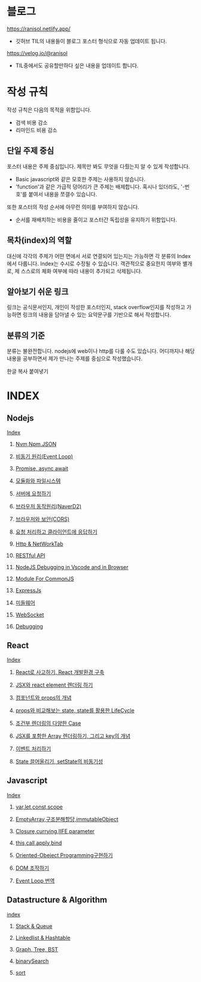 # 블로그
https://ranisol.netlify.app/ 
- 깃허브 TIL의 내용들이 블로그 포스터 형식으로 자동 업데이트 됩니다. 

https://velog.io/@ranisol
- TIL중에서도 공유할만하다 싶은 내용을 업데이트 합니다.

# 작성 규칙
작성 규칙은 다음의 목적을 위함입니다.
- 검색 비용 감소
- 리마인드 비용 감소

## 단일 주제 중심
포스터 내용은 주제 중심입니다. 제목만 봐도 무엇을 다뤘는지 알 수 있게 작성합니다. 
- Basic javascript와 같은 모호한 주제는 사용하지 않습니다.
- 'function'과 같은 가급적 덩어리가 큰 주제는 배제합니다. 혹시나 있더라도, '-번호'를 붙여서 내용을 쪼갤수 있습니다. 

또한 포스터의 작성 순서에 아무런 의미를 부여하지 않습니다.
- 순서를 재배치하는 비용을 줄이고 포스터간 독립성을 유지하기 위함입니다. 

## 목차(index)의 역할
대신에 각각의 주제가 어떤 면에서 서로 연결되어 있는지는 가능하면 각 분류의 Index에서 다룹니다. Index는 수시로 수정될 수 있습니다. 
객관적으로 중요한지 여부와 별개로, 제 스스로의 체화 여부에 따라 내용이 추가되고 삭제됩니다. 

## 알아보기 쉬운 링크
링크는 공식문서인지, 개인이 작성한 포스터인지, stack overflow인지를 작성하고 가능하면 링크의 내용을 담아낼 수 있는 요약문구를 기반으로 해서 작성합니다. 

## 분류의 기준
분류는 불완전합니다. nodejs에 web이나 http를 다룰 수도 있습니다. 어디까지나 해당 내용을 공부하면서 제가 만나는 주제를 중심으로 작성했습니다. 


한글 복사 붙여녛기

# INDEX

## Nodejs
[Index](./content/blog/NodeJs&Web/0.index.md)

1. [Nvm,Npm,JSON](./content/blog/NodeJs&Web/1.Nvm,Npm,JSON.md)

2. [비동기 원리(Event Loop)](./content/blog/NodeJs&Web/2.0비동기구현하기.md)

3. [Promise, async await](./content/blog/NodeJs&Web/2.1비동기구현하기.md)

4. [모듈화와 파일시스템](./content/blog/NodeJs&Web/3.모듈화&파일시스템.md)

5. [서버에 요청하기](./content/blog/NodeJs&Web/4.0서버에요청하기.md)

6. [브라우저 동작원리(NaverD2)](./content/blog/NodeJs&Web/4.1브라우저의동작원리.md)

7. [브라우저와 보안(CORS)](./content/blog/NodeJs&Web/4.2브라우저보안(Security).md)

8. [요청 처리하고 클라이언트에 응답하기](./content/blog/NodeJs&Web/5.클라이언트에응답하기.md)

9. [Http & NetWorkTab](./content/blog/NodeJs&Web/4.3http&NetWorkTab.md)

10. [RESTful API](./content/blog/NodeJs&Web/5.1RESTfulAPI.md)

11. [NodeJS Debugging in Vscode and in Browser](./content/blog/NodeJs&Web/6.Debugging.md)

12. [Module For CommonJS](./content/blog/NodeJs&Web/7.ModuleForCommonJS.md)

13. [ExpressJs](./content/blog/NodeJs&Web/8.0ExpressJs.md)

14. [미들웨어](./content/blog/NodeJs&Web/8.1미들웨어.md)

15. [WebSocket](./content/blog/NodeJs&Web/9.WebSocket.md)

16. [Debugging](./content/blog/NodeJs&Web/6.Debugging.md)


## React

[Index](./content/blog/React/0.index.md)

1. [React로 사고하기, React 개발환경 구축](./content/blog/React/1.React개발환경구축.md)

2. [JSX와 react element 렌더링 하기](./content/blog/React/2.JSXandRender.md)

3. [컴포넌트와 props의 개념](./content/blog/React/3.ComponentandProps.md)

4. [props와 비교해보는 state, state를 활용한 LifeCycle](./content/blog/React/4.state와LifeCycle.md)

5. [조건부 렌더링의 다양한 Case](./content/blog/React/5.조건부렌더링.md)

6. [JSX를 포함한 Array 렌더링하기, 그리고 key의 개념](./content/blog/React/6.List와Key.md)

7. [이벤트 처리하기](./content/blog/React/7.이벤트처리하기.md)

8. [State 끌어올리기, setState의 비동기성](./content/blog/React/8.State끌어올리기setState비동기성.md)



## Javascript
[Index](./content/blog/Javascript/0.index.md)

1. [var,let,const,scope](./content/blog/Javascript/1.var,let,const,scope.md)

2. [EmptyArray,구조분해할당,immutableObject](./content/blog/Javascript/2.EmptyArray,구조분해할당,immutableObject.md)

3. [Closure,currying,IIFE,parameter](./content/blog/Javascript/3.Closure,currying,IIFE,parameter.md)

4. [this,call,apply,bind](./content/blog/Javascript/4.this,call,apply,bind.md)
 
5. [Oriented-Obeject Programming구현하기](./content/blog/Javascript/5.OOP구현하기.md)

6. [DOM 조작하기](./content/blog/Javascript/6.DOM.md)

7. [Event Loop 번역](./content/blog/Javascript/7.JavascriptEventLoop번역.md)


## Datastructure & Algorithm

[index](./content/blog/Algorithm&Datastructure/0.index.md)

1. [Stack & Queue](./content/blog/Algorithm&Datastructure/1.Stack&Queue.md)

2. [Linkedlist & Hashtable](./content/blog/Algorithm&Datastructure/2.Linkedlist&Hashtable.md)

3. [Graph, Tree, BST](./content/blog/Algorithm&Datastructure/3.Graph,Tree,BST.md)

4. [binarySearch]()

5. [sort]()



